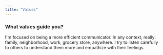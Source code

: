 ```yaml
---
title: "Values"
---
```

### What values guide you?

I'm focused on being a more efficient communicator. In any context, really: family, neighborhood, work, grocery store, anywhere. I try to listen carefully to others to understand them more and empathize with their feelings.